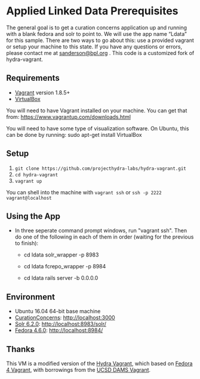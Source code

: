 # Applied Linked Data Prerequisites

The general goal is to get a curation concerns application up and running with a blank fedora and solr to point to. We will use the app name “Ldata” for this sample. There are two ways to go about this: use a provided vagrant or setup your machine to this state. If you have any questions or errors, please contact me at sanderson@bpl.org . This code is a customized fork of hydra-vagrant.

## Requirements

* [Vagrant](https://www.vagrantup.com/) version 1.8.5+
* [VirtualBox](https://www.virtualbox.org/)

You will need to have Vagrant installed on your machine. You can get that from: https://www.vagrantup.com/downloads.html

You will need to have some type of visualization software. On Ubuntu, this can be done by running: sudo apt-get install VirtualBox

## Setup

1. `git clone https://github.com/projecthydra-labs/hydra-vagrant.git`
2. `cd hydra-vagrant`
3. `vagrant up`

You can shell into the machine with `vagrant ssh` or `ssh -p 2222 vagrant@localhost`

## Using the App

* In three seperate command prompt windows, run "vagrant ssh". Then do one of the following in each of them in order (waiting for the previous to finish):
  * cd ldata
    solr_wrapper -p 8983

  * cd ldata
    fcrepo_wrapper -p 8984

  * cd ldata
    rails server -b 0.0.0.0

## Environment

* Ubuntu 16.04 64-bit base machine
* [CurationConcerns](https://github.com/projecthydra/curation_concerns): [http://localhost:3000](http://localhost:3000)
* [Solr 6.2.0](http://lucene.apache.org/solr/): [http://localhost:8983/solr/](http://localhost:8983/solr/)
* [Fedora 4.6.0](http://fedorarepository.org/): [http://localhost:8984/](http://localhost:8984/)

## Thanks

This VM is a modified version of the [Hydra Vagrant](https://www.vagrantup.com/downloads.html), which based on [Fedora 4 Vagrant](http://github.com/fcrepo4-exts/fcrepo4-vagrant), with borrowings from the [UCSD DAMS Vagrant](https://github.com/ucsdlib/dams-vagrant).
